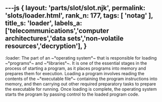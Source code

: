 ---js
{
  layout: 'parts/slot/slot.njk',
  permalink: 'slots/loader.html',
  rank_n: 177,
  tags: [ 'notag' ],
  title_s: 'loader',
  labels_a: ['telecommunications','computer architectures','data sets','non-volatile resources','decryption'],
}
---
:loader:
The part of an ~°operating system°~ that is responsible for loading ~°programs°~ and ~°libraries°~. It is one of the essential stages in the process of starting a program, as it places programs into memory and prepares them for execution. Loading a program involves reading the contents of the ~°executable file°~ containing the program instructions into memory, and then carrying out other required preparatory tasks to prepare the executable for running. Once loading is complete, the operating system starts the program by passing control to the loaded program code.

